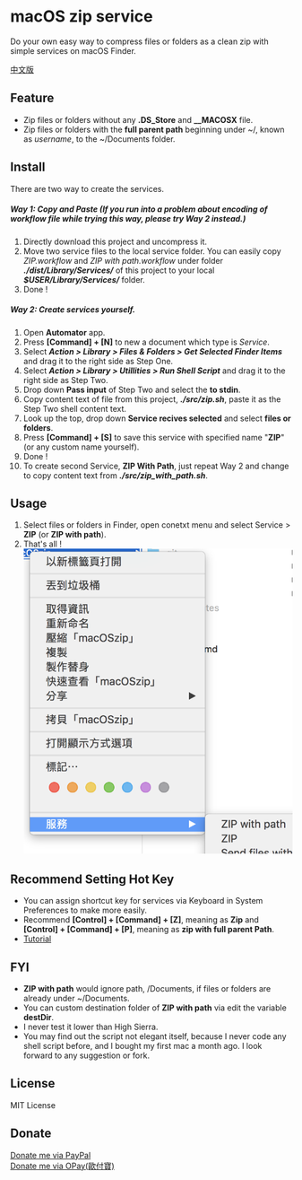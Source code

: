 # macOS zip service

Do your own easy way to compress files or folders as a clean zip with simple services on macOS Finder.

[中文版](https://github.com/pilisir/macOSzip/wiki/%E4%B8%AD%E6%96%87%E7%89%88-README)

## Feature
* Zip files or folders without any **.DS_Store** and **__MACOSX** file.
* Zip files or folders with the **full parent path** beginning under ~/, known as *username*, to the ~/Documents folder.
## Install
There are two way to create the services.
##### Way 1: Copy and Paste (If you run into a problem about encoding of workflow file while trying this way, please try Way 2 instead.)
1. Directly download this project and uncompress it.
2. Move two service files to the local service folder. You can easily copy *ZIP.workflow* and *ZIP with path.workflow* under folder __*./dist/Library/Services/*__ of this project to your local __*$USER/Library/Services/*__ folder.
3. Done !
##### Way 2: Create services yourself. 
1. Open **Automator** app.
2. Press **[Command] + [N]** to new a document which type is *Service*.
3. Select __*Action > Library > Files & Folders > Get Selected Finder Items*__ and drag it to the right side as Step One.
4. Select __*Action > Library > Utillities > Run Shell Script*__ and drag it to the right side as Step Two.
5. Drop down **Pass input** of Step Two and select the **to stdin**.
6. Copy content text of file from this project, __*./src/zip.sh*__, paste it as the Step Two shell content text.
7. Look up the top, drop down **Service recives selected** and select **files or folders**.
8. Press **[Command] + [S]** to save this service with specified name "**ZIP**" (or any custom name yourself). 
9. Done !
10. To create second Service, **ZIP With Path**, just repeat Way 2 and change to copy content text from __*./src/zip_with_path.sh*__.

## Usage
1. Select files or folders in Finder, open conetxt menu and select Service > **ZIP** (or **ZIP with path**).
2. That's all !
![context menu](https://github.com/pilisir/macOSzip/blob/master/doc/image/contextmenu.png)

## Recommend Setting Hot Key
* You can assign shortcut key for services via Keyboard in System Preferences to make more easily.
* Recommend **[Control] + [Command] + [Z]**, meaning as **Zip** and **[Control] + [Command] + [P]**, meaning as **zip with full parent Path**.
* [Tutorial](https://apple.stackexchange.com/questions/43998/how-do-i-assign-a-keyboard-shortcut-to-a-service-in-os-x)

## FYI
* **ZIP with path** would ignore path, /Documents, if files or folders are already under ~/Documents.
* You can custom destination folder of **ZIP with path** via edit the variable **destDir**.
* I never test it lower than High Sierra.
* You may find out the script not elegant itself, because I never code any shell script before, and I bought my first mac a month ago. I look forward to any suggestion or fork.

## License
MIT License

## Donate
[Donate me via PayPal](https://www.paypal.me/pilisir/0.99usd)\
[Donate me via OPay(歐付寶)](https://p.opay.tw/unUun)
